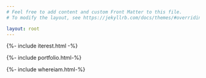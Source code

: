 ```yaml
---
# Feel free to add content and custom Front Matter to this file.
# To modify the layout, see https://jekyllrb.com/docs/themes/#overriding-theme-defaults

layout: root
---
```

{%- include iterest.html -%}

{%- include portfolio.html-%}

{%- include whereiam.html-%}
